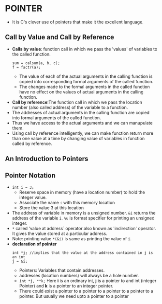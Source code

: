 # POINTER
* It is C's clever use of pointers that make it the excellent language.

## Call by Value and Call by Reference
* **Calls by value**: function call in which we pass the 'values' of variables to the called function.
    ```
    sum = calsum(a, b, c);
    f = factr(a);
    ```
    * The value of each of the actual arguments in the calling function is copied into corresponding formal arguments of the called function.
    * The changes made to the formal arguments in the called function have no effect on the values of actual arguments in the calling function.
* **Call by reference**:The function call in which we pass the location number (also called address) of the variable to a function.
* The addresses of actual arguments in the calling function are copied into formal arguments of the called function.
* Thus we have access to the actual arguments and we can manupulate them.
* Using call by reference intelligently, we can make function return more than one value at a time by changing value of variables in function called by reference.

## An Introduction to Pointers
## Pointer Notation
* `int i = 3;`
    * Reserve space in memory (have a location number) to hold the integer value.
    * Associate the name `i` with this memory location
    * Store the value 3 at this location
* The address of variable in memory is a unsigned number. `&i` returns the address of the variable `i`. `%u` is format specifier for printing an unsigned integer.
* `*` called 'value at address` operator also known as 'indirection' operator. It gives the value stored at a particular address.
* Note: printing value `*(&i)` is same as printing the value of `i`.
* **declaration of pointer**
    ```
    int *j; //implies that the value at the address contained in j is an int
    j = &i;
    ```
    * Pointers: Variables that contain addresses.
    * addresses (location numbers) will always be a hole number.
    * `int *j, **k;` Here **i** is an ordinary int, **j** is a pointer to and int (integer Pointer) and **k** is a pointer to an integer pointer.
    * There could exist a pointer to a pointer to a pointer to a pointer to a pointer. But usually we need upto a pointer to a pointer

